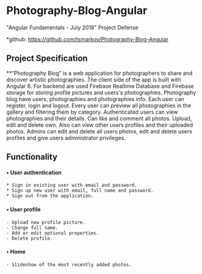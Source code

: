 # Photography-Blog-Angular
"Angular Fundamentals - July 2018" Project Defense

*github: https://github.com/tsmarkov/Photography-Blog-Angular

## Project Specification

**“Photography Blog” is a web application for photographers to share and discover artistic photographies.
The client side of the app is built with Angular 6.
For backend are used Firebase Realtime Database and Firebase storage for storing profile pictures and users's photographies. 
Photography blog have users, photographies and photographies info. Each user can register, login and logout. 
Every user can preview all photographies in the gallery and filtering them by category. 
Authenticated users can view photographies and their details. Can like and comment all photos. Upload, edit and delete own. 
Also can view other users profiles and their uploaded photos.
Admins can edit and delete all users photos, edit and delete users profiles and give users administrator privileges.

## Functionality
#### • User authentication
    * Sign in existing user with email and password. 
    * Sign up new user with email, full name and password. 
    * Sign out from the application. 
#### • User profile
    - Upload new profile picture. 
    - Change full name.
    - Add or edit optional properties. 
    - Delete profile. 
#### • Home
    - Slideshow of the most recently added photos. 
